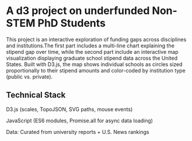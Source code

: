 # A d3 project on underfunded Non-STEM PhD Students

This project is an interactive exploration of funding gaps across disciplines and institutions.The first part includes a multi-line chart explaining the stipend gap over time, while the second part include an interactive map visualization displaying graduate school stipend data across the United States. Built with D3.js, the map shows individual schools as circles sized proportionally to their stipend amounts and color-coded by institution type (public vs. private).

## Technical Stack

D3.js (scales, TopoJSON, SVG paths, mouse events)

JavaScript (ES6 modules, Promise.all for async data loading)

Data: Curated from university reports + U.S. News rankings
